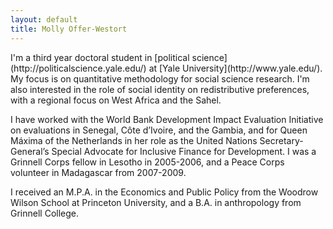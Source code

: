 ```yaml
---
layout: default
title: Molly Offer-Westort
---
```

<div class="blurb">
	
<p>I'm a third year doctoral student in [political science](http://politicalscience.yale.edu/) at [Yale University](http://www.yale.edu/). 
My focus is on quantitative methodology for social science research. I'm also interested in the role of social identity on redistributive preferences, with a regional focus on West Africa and the Sahel. </p>

<p>I have worked with the World Bank Development Impact Evaluation Initiative on evaluations in Senegal, Côte d’Ivoire, and the Gambia, and for Queen Máxima of the Netherlands in her role as the United Nations Secretary-General’s Special Advocate for Inclusive Finance for Development. I was a Grinnell Corps fellow in Lesotho in 2005-2006, and a Peace Corps volunteer in Madagascar from 2007-2009.</p>

<p>I received an M.P.A. in the Economics and Public Policy from the Woodrow Wilson School at Princeton University, and a B.A. in anthropology from Grinnell College.</p>
</div><!-- /.blurb -->
